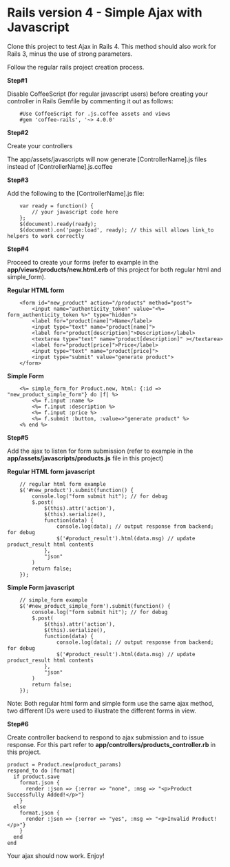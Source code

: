 # Rails version 4 - Simple Ajax with Javascript

Clone this project to test Ajax in Rails 4. This method should also work for Rails 3, minus the use of strong parameters.

Follow the regular rails project creation process.

**Step#1**

Disable CoffeeScript (for regular javascript users) before creating your controller in Rails Gemfile by commenting it out as follows:

		#Use CoffeeScript for .js.coffee assets and views
		#gem 'coffee-rails', '~> 4.0.0'


**Step#2**

Create your controllers

The app/assets/javascripts will now generate [ControllerName].js files instead of [ControllerName].js.coffee


**Step#3**

Add the following to the [ControllerName].js file:

		var ready = function() {
			// your javascript code here
		};
		$(document).ready(ready);
		$(document).on('page:load', ready); // this will allows link_to helpers to work correctly


**Step#4**

Proceed to create your forms (refer to example in the **app/views/products/new.html.erb** of this project for both regular html and simple_form).

  **Regular HTML form**

		<form id="new_product" action="/products" method="post">
			<input name="authenticity_token" value="<%= form_authenticity_token %>" type="hidden">
			<label for="product[name]">Name</label>
			<input type="text" name="product[name]">
			<label for="product[description]">Description</label>
			<textarea type="text" name="product[description]" ></textarea>
			<label for="product[price]">Price</label>
			<input type="text" name="product[price]">
			<input type="submit" value="generate product">
		</form>

  **Simple Form**

		<%= simple_form_for Product.new, html: {:id => "new_product_simple_form"} do |f| %>
			<%= f.input :name %>
			<%= f.input :description %>
			<%= f.input :price %>
			<%= f.submit :button, :value=>"generate product" %>
		<% end %>


**Step#5**

Add the ajax to listen for form submission (refer to example in the **app/assets/javascripts/products.js** file in this project)

  **Regular HTML form javascript**

		// regular html form example
		$('#new_product').submit(function() {
			console.log("form submit hit"); // for debug
			$.post(
				$(this).attr('action'),
				$(this).serialize(),
				function(data) {
					console.log(data); // output response from backend; for debug
					$('#product_result').html(data.msg) // update product_result html contents
				},
				"json"
			)
			return false;
		});


  **Simple Form javascript**

		// simple_form example
		$('#new_product_simple_form').submit(function() {
			console.log("form submit hit"); // for debug
			$.post(
				$(this).attr('action'),
				$(this).serialize(),
				function(data) {
					console.log(data); // output response from backend; for debug
					$('#product_result').html(data.msg) // update product_result html contents
				},
				"json"
			)
			return false;
		});


Note: Both regular html form and simple form use the same ajax method, two different IDs were used to illustrate the different forms in view.


**Step#6**

Create controller backend to respond to ajax submission and to issue response. For this part refer to **app/controllers/products_controller.rb** in this project.

    product = Product.new(product_params)
    respond_to do |format|
      if product.save
        format.json {
          render :json => {:error => "none", :msg => "<p>Product Successfully Added!</p>"}
        }
      else
        format.json {
          render :json => {:error => "yes", :msg => "<p>Invalid Product!</p>"}
        }
      end
    end
		

Your ajax should now work.
Enjoy!


